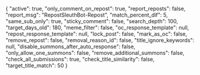 {
  "active": true,
  "only_comment_on_repost": true,
  "report_reposts": false,
  "report_msg": "RepostSleuthBot-Repost",
  "match_percent_dif": 5,
  "same_sub_only": true,
  "sticky_comment": false,
  "search_depth": 100,
  "target_days_old": 180,
  "meme_filter": false,
  "oc_response_template": null,
  "repost_response_template": null,
  "lock_post": false,
  "mark_as_oc": false,
  "remove_repost": false,
  "removal_reason_id": false,
  "title_ignore_keywords": null,
  "disable_summons_after_auto_response": false,
  "only_allow_one_summons": false,
  "remove_additional_summons": false,
  "check_all_submissions": true,
  "check_title_similarity": false,
  "target_title_match": 50
}